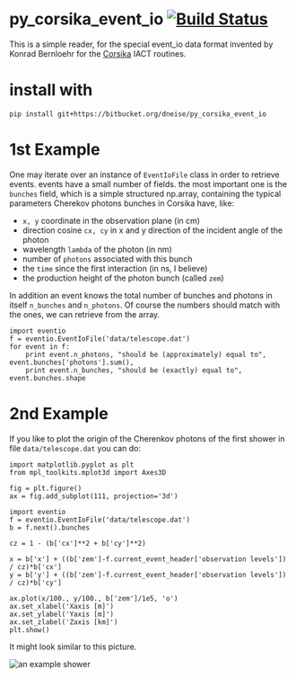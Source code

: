 # py_corsika_event_io [![Build Status](https://travis-ci.org/fact-project/py_corsika_eventio.svg?branch=master)](https://travis-ci.org/fact-project/py_corsika_eventio)
This is a simple reader, for the special event_io data format invented by Konrad Bernloehr for the [Corsika](https://www.ikp.kit.edu/corsika/) IACT routines. 

# install with #
    
    pip install git+https://bitbucket.org/dneise/py_corsika_event_io

# 1st Example #

One may iterate over an instance of `EventIoFile` class in order to retrieve events. events have a small number of fields. the most important one is the `bunches` field, which is a simple structured np.array, containing the typical parameters Cherekov photons bunches in Corsika have, like:

 * `x, y` coordinate in the observation plane (in cm)
 * direction cosine `cx, cy` in x and y direction of the incident angle of the photon
 * wavelength `lambda` of the photon (in nm)
 * number of `photons` associated with this bunch
 * the `time` since the first interaction (in ns, I believe)
 * the production height of the photon bunch (called `zem`)

In addition an event knows the total number of bunches and photons in itself `n_bunches` and `n_photons`. Of course the numbers should match with the ones, we can retrieve from the array.

    import eventio
    f = eventio.EventIoFile('data/telescope.dat')
    for event in f:
        print event.n_photons, "should be (approximately) equal to", event.bunches['photons'].sum(), 
        print event.n_bunches, "should be (exactly) equal to", event.bunches.shape




# 2nd Example #

If you like to plot the origin of the Cherenkov photons of the first shower in file `data/telescope.dat` you can do:


    import matplotlib.pyplot as plt
    from mpl_toolkits.mplot3d import Axes3D

    fig = plt.figure()
    ax = fig.add_subplot(111, projection='3d')

    import eventio
    f = eventio.EventIoFile('data/telescope.dat')
    b = f.next().bunches

    cz = 1 - (b['cx']**2 + b['cy']**2)

    x = b['x'] + ((b['zem']-f.current_event_header['observation levels']) / cz)*b['cx']
    y = b['y'] + ((b['zem']-f.current_event_header['observation levels']) / cz)*b['cy']

    ax.plot(x/100., y/100., b['zem']/1e5, 'o')
    ax.set_xlabel('Xaxis [m]')
    ax.set_ylabel('Yaxis [m]')
    ax.set_zlabel('Zaxis [km]')
    plt.show()


It might look similar to this picture.

![an example shower](https://bitbucket.org/repo/ddng5E/images/4235100275-a_shower.png)
